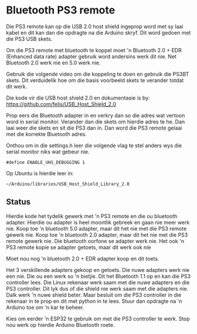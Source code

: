 # Bluetooth PS3 remote

Die PS3 remote kan op die USB 2.0 host shield ingeprop word met sy laai kabel en dit kan dan die opdragte na die Arduino skryf.  Dit word gedoen met die PS3 USB skets.

Om die PS3 remote met bluetooth te koppel moet 'n Bluetooth 2.0 + EDR (Enhanced data rate) adapter gebruik word andersins werk dit nie.  Net Bluetooth 2.0 werk nie en 5.0 werk nie.

Gebruik die volgende video om die koppeling te doen en gebruik die PS3BT skets.  Dit verduidelik hoe om die basis voorbeeld skets te verander totdat dit werk.

Die kode vir die USB host shield 2.0 en dokumentasie is by:
https://github.com/felis/USB_Host_Shield_2.0

Prop eers die Bluetooth adapter in en verkry dan so die adres wat vertoon word in serial monitor.  Verander dan die skets om hierdie adres te he.  Dan laai weer die skets en sit die PS3 dan in.  Dan word die PS3 remote gelaai met die korrekte Bluetooth adres.


Onthou om in die settings.h leer die volgende vlag te stel anders wys die serial monitor niks wat gebeur nie.

```
#define ENABLE_UHS_DEBUGGING 1
```

Op Ubuntu is hierdie leer in:
```
~/Arduino/libraries/USB_Host_Shield_Library_2.0
```

## Status

Hierdie kode het tydelik gewerk met 'n PS3 remote en die ou bluetooth adapter.  Hierdie ou adapter is heel moontlik gebreek en gaan nie meer werk nie.
Koop toe 'n bluetooth 5.0 adapter, maar dit het nie met die PS3 remote gewerk nie.
Koop toe 'n bluetooth 2.0 adapter, maar dit het nie met die PS3 remote gewerk nie.
Die bluetooth oorfone se adapter werk nie.  Het ook 'n PS3 remote kopie se adapter getoets, maar dit werk ook nie

Moet nou nog 'n bluetooth 2.0 + EDR adapter koop en dit toets.

Het 3 verskillende adapters gekoop en getoets.  Die nuwe adapters werk nie een nie.  Die ou een werk so 'n bietjie.  Dit het Bluetooth 1.1 op en kan die PS3 controller lees.  Die Linux rekenaar werk saam met die nuwe adapters en die PS3 controller.  Dit lyk dus of die shield nie werk saam met die adapters nie.  Dalk werk 'n nuwe shield beter.  Maar besluit om die PS3 controller in die rekenaar in te prop en dit met python in te lees.  Stuur dan opdragte na 'n Arduino toe om 'n kar te beheer.

Kies om eerder 'n ESP32 te gebruik om met die PS3 controller te werk.  Stop nou werk op hierdie Arduino Bluetooth roete.